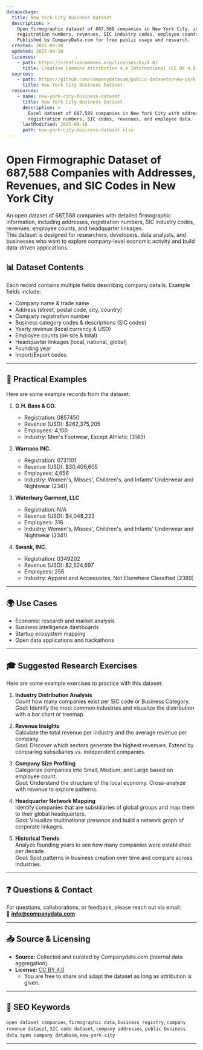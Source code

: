 ```yaml
---
datapackage:
  title: New York City Business Dataset
  description: >
    Open firmographic dataset of 687,588 companies in New York City, including addresses, 
    registration numbers, revenues, SIC industry codes, employee counts, and headquarter linkages. 
    Published by CompanyData.com for free public usage and research.
  created: 2025-09-10
  updated: 2025-09-10
  licenses:
    - path: https://creativecommons.org/licenses/by/4.0/
      title: Creative Commons Attribution 4.0 International (CC BY 4.0)
  sources:
    - path: https://github.com/companydatacom/public-datasets/new-york-city/new-york-city-business-dataset.xlsx
      title: New York City Business Dataset
  resources:
    - name: new-york-city-business-dataset
      title: New York City Business Dataset
      description: >
        Excel dataset of 687,588 companies in New York City with addresses, 
        registration numbers, SIC codes, revenues, and employee data.
      lastModified: 2025-09-10
      path: new-york-city-business-dataset.xlsx
---
```


# Open Firmographic Dataset of 687,588 Companies with Addresses, Revenues, and SIC Codes in New York City

An open dataset of 687,588 companies with detailed firmographic information, including addresses, registration numbers, SIC industry codes, revenues, employee counts, and headquarter linkages.  
This dataset is designed for researchers, developers, data analysts, and businesses who want to explore company-level economic activity and build data-driven applications.


## 📊 Dataset Contents

Each record contains multiple fields describing company details. Example fields include:

- Company name & trade name  
- Address (street, postal code, city, country)  
- Company registration number  
- Business category codes & descriptions (SIC codes)  
- Yearly revenue (local currency & USD)  
- Employee counts (on site & total)  
- Headquarter linkages (local, national, global)  
- Founding year  
- Import/Export codes  

---

## 🔎 Practical Examples

Here are some example records from the dataset:

1. **G.H. Bass & CO.** 
   - Registration: 0857450  
   - Revenue (USD): $262,375,205  
   - Employees: 4,100  
   - Industry: Men's Footwear, Except Athletic (3143)  

2. **Warnaco INC.** 
   - Registration: 0731101  
   - Revenue (USD): $30,406,605  
   - Employees: 4,656  
   - Industry: Women's, Misses', Children's, and Infants' Underwear and Nightwear (2341)  

3. **Waterbury Garment, LLC** 
   - Registration: N/A  
   - Revenue (USD): $4,048,223  
   - Employees: 316  
   - Industry: Women's, Misses', Children's, and Infants' Underwear and Nightwear (2341)  

4. **Swank, INC.** 
   - Registration: 0349202  
   - Revenue (USD): $2,524,697  
   - Employees: 256  
   - Industry: Apparel and Accessories, Not Elsewhere Classified (2389)

---

## 🌍 Use Cases
- Economic research and market analysis  
- Business intelligence dashboards  
- Startup ecosystem mapping  
- Open data applications and hackathons  

---

## 🎓 Suggested Research Exercises

Here are some example exercises to practice with this dataset:

1. **Industry Distribution Analysis**  
   Count how many companies exist per SIC code or Business Category.  
   *Goal:* Identify the most common industries and visualize the distribution with a bar chart or treemap.

2. **Revenue Insights**  
   Calculate the total revenue per industry and the average revenue per company.  
   *Goal:* Discover which sectors generate the highest revenues. Extend by comparing subsidiaries vs. independent companies.

3. **Company Size Profiling**  
   Categorize companies into Small, Medium, and Large based on employee count.  
   *Goal:* Understand the structure of the local economy. Cross-analyze with revenue to explore patterns.

4. **Headquarter Network Mapping**  
   Identify companies that are subsidiaries of global groups and map them to their global headquarters.  
   *Goal:* Visualize multinational presence and build a network graph of corporate linkages.

5. **Historical Trends**  
   Analyze founding years to see how many companies were established per decade.  
   *Goal:* Spot patterns in business creation over time and compare across industries.

---

## ❓ Questions & Contact
For questions, collaborations, or feedback, please reach out via email:  
📧 **info@companydata.com**

---

## 📥 Source & Licensing

- **Source:** Collected and curated by Companydata.com (internal data aggregation).  
- **License:** [CC BY 4.0](https://creativecommons.org/licenses/by/4.0/)  
  - You are free to share and adapt the dataset as long as attribution is given.

---

## 🔑 SEO Keywords
`open dataset companies`, `firmographic data`, `business registry`, `company revenue dataset`, `SIC code dataset`, `company addresses`, `public business data`, `open company database`, `new-york-city`

---


